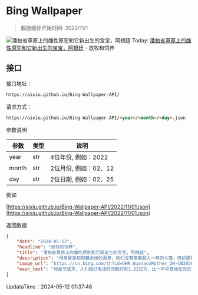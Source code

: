 # Bing Wallpaper

> 数据缓存开始时间: 2022/11/1

![潘帕省草原上的雌性原驼和它新出生的宝宝，阿根廷](https://cn.bing.com/th?id=OHR.GuanacoMother_ZH-CN3856540256_1920x1080.webp)
Today: [潘帕省草原上的雌性原驼和它新出生的宝宝，阿根廷](https://cn.bing.com/th?id=OHR.GuanacoMother_ZH-CN3856540256_1920x1080.webp) - 放牧和饲养

## 接口

接口地址：

```html
https://aixiu.github.io/Bing-Wallpaper-API/
```

请求方式：

```html
https://aixiu.github.io/Bing-Wallpaper-API/<year>/<month>/<day>.json
```

参数说明

| 参数 | 类型 | 说明 |
| - | - | - |
| year | str | 4位年份, 例如：2022 |
| month | str | 2位月份, 例如：02、12 |
| day | str | 2位日期, 例如：02、25 |

例如

[https://aixiu.github.io/Bing-Wallpaper-API/2022/11/01.json](https://aixiu.github.io/Bing-Wallpaper-API/2022/11/01.json)

返回数据

```json
{
    "date": "2024-05-12",
    "headline": "放牧和饲养",
    "title": "潘帕省草原上的雌性原驼和它新出生的宝宝，阿根廷",
    "description": "母亲是爱和慰藉永恒的源泉，她们没有穿着超人一样的斗篷，但却是我们生命中真正的英雄。母亲节给了我们一个机会，向妈妈表达我们的爱意。在今天的图片中，我们看到美洲驼的亲戚——原驼妈妈和她的幼崽在阿根廷潘帕斯广阔的草原上漫步。就像人类的母亲一样，雌性原驼也会极力保护自己的孩子，那些幼小未成年的原驼。",
    "image_url": "https://cn.bing.com/th?id=OHR.GuanacoMother_ZH-CN3856540256_1920x1080.webp",
    "main_text": "母亲节这天，人们拨打电话的次数约有1.22亿次，比一年中其他任何日子都要多。"
}
```

UpdataTime：2024-05-12 01:37:48

